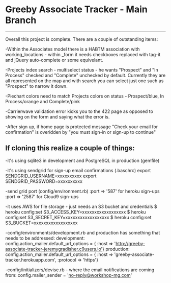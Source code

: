 # Greeby Associate Tracker - Main Branch

-------------------------

Overall this project is complete. There are a couple of outstanding items:

-Within the Associates model there is a HABTM association with working_locations - within _form it needs checkboxes replaced with tag-it and jQuery auto-complete or some equivelant.

-Projects index search - multiselect status - he wants "Prospect" and "In Process" checked and "Complete" unchecked by default. Currently they are all represented on the map and with search you can select just one such as "Prospect" to narrow it down.

-Piechart colors need to match Projects colors on status - Prospect/blue, In Process/orange and Complete/pink

-Carrierwave validation error kicks you to the 422 page as opposed to showing on the form and saying what the error is.

-After sign up, if home page is protected message "Check your email for confirmation" is overidden by "you must sign-in or sign-up to continue"



If cloning this realize a couple of things:
-------------------------------------------

-it's using sqlite3 in development and PostgreSQL in production (gemfile)

-it's using sendgrid for sign-up email confirmations (.baschrc)
export SENDGRID_USERNAME=xxxxxxxxxx
export SENDGRID_PASSWORD=xxxxxxxxxx

-send grid port (config/environment.rb) :port => '587' for heroku sign-ups :port => '2587' for Cloud9 sign-ups

-it uses AWS for file storage - just needs an S3 bucket and credentials
$ heroku config:set S3_ACCESS_KEY=xxxxxxxxxxxxxxxxxx
$ heroku config:set S3_SECRET_KEY=xxxxxxxxxxxxxxxxxx
$ heroku config:set S3_BUCKET=xxxxxxxxxxxxxxxxxx

-config/environments/development.rb and production has something that needs to be addressed:
development:
config.action_mailer.default_url_options = { :host => 'http://greeby-associate-tracker-jeremygradisher.c9users.io'}
production:
config.action_mailer.default_url_options = { :host => 'greeby-associate-tracker.herokuapp.com', :protocol => 'https'}
  
-config/initializers/devise.rb - where the email notifications are coming from:
config.mailer_sender = 'no-reply@workshop-mg.com'



